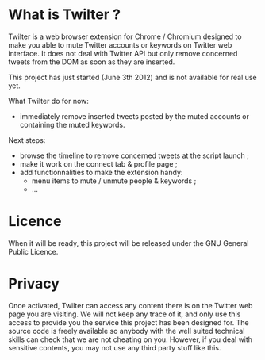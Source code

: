 What is Twilter ?
=================

Twilter is a web browser extension for Chrome / Chromium designed to make you able to mute Twitter accounts or keywords on Twitter web interface.
It does not deal with Twitter API but only remove concerned tweets from the DOM as soon as they are inserted.

This project has just started (June 3th 2012) and is not available for real use yet.

What Twilter do for now:
  - immediately remove inserted tweets posted by the muted accounts or containing the muted keywords.

Next steps:
  - browse the timeline to remove concerned tweets at the script launch ;
  - make it work on the connect tab & profile page ;
  - add functionnalities to make the extension handy:
    - menu items to mute / unmute people & keywords ;
    - …

Licence
=======

When it will be ready, this project will be released under the GNU General Public Licence.

Privacy
=======

Once activated, Twilter can access any content there is on the Twitter web page you are visiting. We will not keep any trace of it, and only use this access to provide you the service this project has been designed for. The source code is freely available so anybody with the well suited technical skills can check that we are not cheating on you. However, if you deal with sensitive contents, you may not use any third party stuff like this.